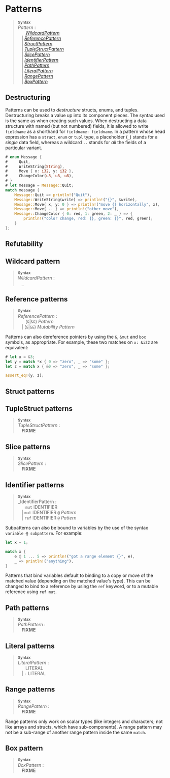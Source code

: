 # Patterns

> **<sup>Syntax</sup>**  
> _Pattern_ :  
> &nbsp;&nbsp; &nbsp;&nbsp; [_WildcardPattern_]  
> &nbsp;&nbsp; | [_ReferencePattern_]  
> &nbsp;&nbsp; | [_StructPattern_]  
> &nbsp;&nbsp; | [_TupleStructPattern_]  
> &nbsp;&nbsp; | [_SlicePattern_]  
> &nbsp;&nbsp; | [_IdentifierPattern_]  
> &nbsp;&nbsp; | [_PathPattern_]  
> &nbsp;&nbsp; | [_LiteralPattern_]  
> &nbsp;&nbsp; | [_RangePattern_]  
> &nbsp;&nbsp; | [_BoxPattern_]  

<!-- FIXME: pattern introduction -->
<!-- FIXME: pattern main uses (functions, match, let, if let, while let, etc.) -->

## Destructuring

Patterns can be used to *destructure* structs, enums, and tuples. Destructuring
breaks a value up into its component pieces. The syntax used is the same as
when creating such values. When destructing a data structure with named (but
not numbered) fields, it is allowed to write `fieldname` as a shorthand for
`fieldname: fieldname`. In a pattern whose head expression has a `struct`,
`enum` or `tupl` type, a placeholder (`_`) stands for a *single* data field,
whereas a wildcard `..` stands for *all* the fields of a particular variant.

```rust
# enum Message {
#     Quit,
#     WriteString(String),
#     Move { x: i32, y: i32 },
#     ChangeColor(u8, u8, u8),
# }
# let message = Message::Quit;
match message {
    Message::Quit => println!("Quit"),
    Message::WriteString(write) => println!("{}", &write),
    Message::Move{ x, y: 0 } => println!("move {} horizontally", x),
    Message::Move{ .. } => println!("other move"),
    Message::ChangeColor { 0: red, 1: green, 2: _ } => {
        println!("color change, red: {}, green: {}", red, green);
    }
};
```
## Refutability

<!-- FIXME: irrefutable patterns -->
<!-- FIXME: multiple patterns: a | b -->
<!-- FIXME: ignoring one value: _ -->
<!-- FIXME: ignoring multiple values: .. -->
<!-- FIXME: binding: @ -->
<!-- FIXME: guards: _Pattern_ `if` _Expression_ -->

## Wildcard pattern
[_WildcardPattern_]: #wildcard-pattern

> **<sup>Syntax</sup>**  
> _WildcardPattern_ :  
> &nbsp;&nbsp; `_`

<!-- FIXME: explain wildcard patterns -->

## Reference patterns
[_ReferencePattern_]: #reference-patterns

> **<sup>Syntax</sup>**  
> _ReferencePattern_ :  
> &nbsp;&nbsp; &nbsp;&nbsp; (`&`|`&&`) _Pattern_  
> &nbsp;&nbsp; | (`&`|`&&`) _Mutability_ _Pattern_  

<!-- FIXME: explain reference patterns  -->

Patterns can also dereference pointers by using the `&`, `&mut` and `box`
symbols, as appropriate. For example, these two matches on `x: &i32` are
equivalent:

```rust
# let x = &3;
let y = match *x { 0 => "zero", _ => "some" };
let z = match x { &0 => "zero", _ => "some" };

assert_eq!(y, z);
```

## Struct patterns
[_StructPattern_]: #struct-patterns

<!-- FIXME: explain struct patterns -->
<!-- FIXME: destructuring patterns -->

## TupleStruct patterns
[_TupleStructPattern_]: #tuplestruct-patterns

> **<sup>Syntax</sup>**  
> _TupleStructPattern_ :  
> &nbsp;&nbsp; **FIXME**

<!-- FIXME: explain tuple patterns -->
<!-- FIXME: includes enum variants? -->

## Slice patterns
[_SlicePattern_]: #slice-patterns

> **<sup>Syntax</sup>**  
> _SlicePattern_ :  
> &nbsp;&nbsp; **FIXME**

<!-- FIXME: explain slice patterns -->

## Identifier patterns
[_IdentifierPattern_]: #identifier-patterns

> **<sup>Syntax</sup>**  
> _IdentifierPattern :  
> &nbsp;&nbsp; &nbsp;&nbsp; `mut` IDENTIFIER  
> &nbsp;&nbsp; | `mut` IDENTIFIER `@` _Pattern_  
> &nbsp;&nbsp; | `ref` IDENTIFIER `@` _Pattern_  

<!-- FIXME: explain identifier patterns -->

Subpatterns can also be bound to variables by the use of the syntax `variable @
subpattern`. For example:

```rust
let x = 1;

match x {
    e @ 1 ... 5 => println!("got a range element {}", e),
    _ => println!("anything"),
}
```

Patterns that bind variables default to binding to a copy or move of the
matched value (depending on the matched value's type). This can be changed to
bind to a reference by using the `ref` keyword, or to a mutable reference using
`ref mut`.

## Path patterns
[_PathPattern_]: #path-patterns

> **<sup>Syntax</sup>**  
> _PathPattern_ :  
> &nbsp;&nbsp; **FIXME**

<!-- FIXME: explain paths in patterns -->

## Literal patterns
[_LiteralPattern_]: #literal-patterns

> **<sup>Syntax</sup>**  
> _LiteralPattern_ :  
> &nbsp;&nbsp; &nbsp;&nbsp; LITERAL  
> &nbsp;&nbsp; | `-` LITERAL  

<!-- FIXME: explain literal patterns -->

## Range patterns
[_RangePattern_]: #range-patterns

> **<sup>Syntax</sup>**  
> _RangePattern_ :  
> &nbsp;&nbsp; **FIXME**

<!-- FIXME: explain range patterns -->

Range patterns only work on scalar types (like integers and characters; not
like arrays and structs, which have sub-components). A range pattern may not be
a sub-range of another range pattern inside the same `match`.


## Box pattern
[_BoxPattern_]: #box-pattern

> **<sup>Syntax</sup>**  
> _BoxPattern_ :  
> &nbsp;&nbsp; **FIXME**

<!-- FIXME: explain box patterns -->
<!-- FIXME: find out whether they're not stable -->

